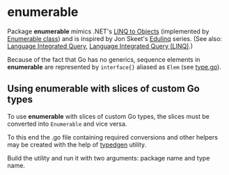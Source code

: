 enumerable
==========

Package __enumerable__ mimics .NET's
[LINQ to Objects](https://docs.microsoft.com/dotnet/csharp/programming-guide/concepts/linq/linq-to-objects)
(implemented by
[Enumerable class](https://docs.microsoft.com/dotnet/api/system.linq.enumerable))
and is inspired by Jon Skeet's [Edulinq](https://codeblog.jonskeet.uk/category/edulinq)
series. (See also:
[Language Integrated Query](https://en.wikipedia.org/wiki/Language_Integrated_Query),
[Language Integrated Query (LINQ)](https://docs.microsoft.com/dotnet/csharp/programming-guide/concepts/linq).)

Because of the fact that Go has no generics,
sequence elements in __enumerable__ are represented by `interface{}`
aliased as `Elem` (see [type.go](../common/type.go )).

Using __enumerable__ with slices of custom Go types
---------------------------------------------------

To use __enumerable__ with slices of custom Go types,
the slices must be converted into `Enumerable` and vice versa.

To this end the .go file containing required conversions and other helpers
may be created with the help of [typedgen](../typed/typedgen/typedgen.go) utility.

Build the utility and run it with two arguments: package name and type name.
